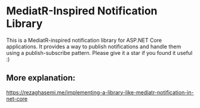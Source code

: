 # MediatR-Inspired Notification Library
This is a MediatR-inspired notification library for ASP.NET Core applications. 
It provides a way to publish notifications and handle them using a publish-subscribe pattern.
Please give it a star if you found it useful :)
## More explanation: 
 
https://rezaghasemi.me/implementing-a-library-like-mediatr-notification-in-net-core
 
